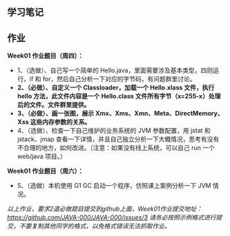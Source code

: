 ## 学习笔记


## 作业
**Week01 作业题目（周四）：**

- 1、（选做）、自己写一个简单的 Hello.java，里面需要涉及基本类型，四则运行，if 和 for，然后自己分析一下对应的字节码，有问题群里讨论。
- **2、（必做）、自定义一个 Classloader，加载一个 Hello.xlass 文件，执行 hello 方法，此文件内容是一个 Hello.class 文件所有字节（x=255-x）处理后的文件。文件群里提供。**
- **3、（必做）、画一张图，展示 Xmx、Xms、Xmn、Meta、DirectMemory、Xss 这些内存参数的关系。**
- 4、（选做）、检查一下自己维护的业务系统的 JVM 参数配置，用 jstat 和 jstack、jmap 查看一下详情，并且自己独立分析一下大概情况，思考有没有不合理的地方，如何改进。（注意：如果没有线上系统，可以自己 run 一个 web/java 项目。）

**Week01 作业题目（周六）：**

- 5、（选做）本机使用 G1 GC 启动一个程序，仿照课上案例分析一下 JVM 情况。

*以上作业，要求2道必做题目提交到github上面，Week01作业提交地址：https://github.com/JAVA-000/JAVA-000/issues/3
请务必按照示例格式进行提交，不要复制其他同学的格式，以免格式错误无法抓取作业。*
